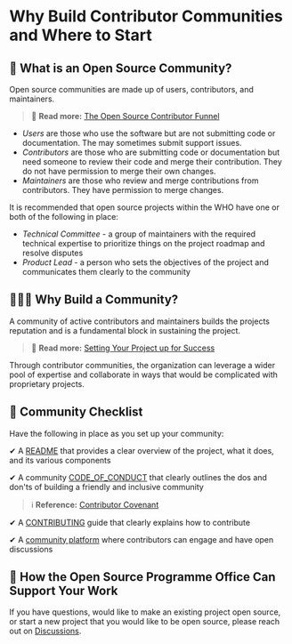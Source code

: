 # Why Build Contributor Communities and Where to Start

## 🤔 What is an Open Source Community?

Open source communities are made up of users, contributors, and maintainers. 

> 📖 **Read more:** [The Open Source Contributor Funnel](https://mikemcquaid.com/the-open-source-contributor-funnel-why-people-dont-contribute-to-your-open-source-project/)

- *Users* are those who use the software but are not submitting code or documentation. The may sometimes submit support issues.
- *Contributors* are those who are submitting code or documentation but need someone to review their code and merge their contribution. They do not have permission to merge their own changes.
- *Maintainers* are those who review and merge contributions from contributors. They have permission to merge changes.

It is recommended that open source projects within the WHO have one or both of the following in place:

- *Technical Committee* - a group of maintainers with the required technical expertise to prioritize things on the project roadmap and resolve disputes
- *Product Lead* - a person who sets the objectives of the project and communicates them clearly to the community 

## 🤷🏽‍♀️ Why Build a Community?

A community of active contributors and maintainers builds the projects reputation and is a fundamental block in sustaining the project.

> 📖 **Read more:** [Setting Your Project up for Success](https://opensource.guide/building-community/#setting-your-project-up-for-success)

Through contributor communities, the organization can leverage a wider pool of expertise and collaborate in ways that would be complicated with proprietary projects.

## 📃 Community Checklist

Have the following in place as you set up your community:

✔ A [README](sample_readme.md) that provides a clear overview of the project, what it does, and its various components

✔ A community [CODE_OF_CONDUCT](https://github.com/WorldHealthOrganization/open-source-communication-channel/blob/main/CODE_OF_CONDUCT.md ':target=_blank') that clearly outlines the dos and don'ts of building a friendly and inclusive community

> ℹ **Reference:** [Contributor Covenant](https://www.contributor-covenant.org/)

✔ A [CONTRIBUTING](developing_contribution_guide.md) guide that clearly explains how to contribute

✔ A [community platform](community_engagement.md) where contributors can engage and have open discussions

## 💬 How the Open Source Programme Office Can Support Your Work

If you have questions, would like to make an existing project open source, or start a new project that you would like to be open source, please reach out on [Discussions](https://github.com/WorldHealthOrganization/open-source-communication-channel/discussions).
